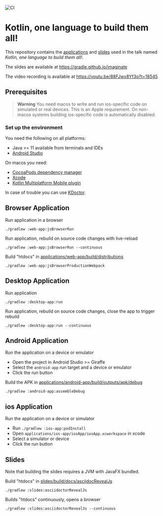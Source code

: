 ![CI](https://github.com/gradle/gradle-kotlinconf-2023-app/actions/workflows/ci.yml/badge.svg?branch=main)

# Kotlin, one language to build them all!

This repository contains the [applications](applications) and [slides](slides) used in the talk named _Kotlin, one language to build them all!_. 

The slides are available at https://gradle.github.io/imaginate

The video recording is available at https://youtu.be/88FJwx8Yf3o?t=18545

## Prerequisites

> **Warning**
> You need macos to write and run ios-specific code on simulated or real devices.
> This is an Apple requirement.
> On non-macos systems building ios-specific code is automatically disabled.

### Set up the environment

You need the following on all platforms:

* Java >= 11 available from terminals and IDEs
* [Android Studio](https://developer.android.com/studio)

On macos you need:

* [CocoaPods dependency manager](https://kotlinlang.org/docs/native-cocoapods.html)
* [Xcode](https://apps.apple.com/us/app/xcode/id497799835)
* [Kotlin Multiplatform Mobile plugin](https://plugins.jetbrains.com/plugin/14936-kotlin-multiplatform-mobile)

In case of trouble you can use [KDoctor](https://github.com/Kotlin/kdoctor).

## Browser Application

Run application in a browser
```shell
./gradlew :web-app:jsBrowserRun 
```

Run application, rebuild on source code changes with live-reload
```shell
./gradlew :web-app:jsBrowserRun --continuous
```

Build "htdocs" in [applications/web-app/build/distributions](applications/web-app/build/distributions)
```shell
./gradlew :web-app:jsBrowserProductionWebpack
```

## Desktop Application

Run application
```shell
./gradlew :desktop-app:run
```

Run application, rebuild on source code changes, close the app to trigger rebuild
```shell
./gradlew :desktop-app:run --continuous
```

## Android Application

Run the application on a device or emulator

* Open the project in Android Studio >= Giraffe
* Select the `android-app` run target and a device or emulator
* Click the run button

Build the APK in [applications/android-app/build/outputs/apk/debug](applications/android-app/build/outputs/apk/debug)
```shell
./gradlew :android-app:assembleDebug
```

## ios Application

Run the application on a device or simulator

* Run `./gradlew :ios-app:podInstall`
* Open `applications/ios-app/iosApp/iosApp.xcworkspace` in xcode
* Select a simulator or device
* Click the run button

## Slides

Note that building the slides requires a JVM with JavaFX bundled.

Build "htdocs" in [slides/build/docs/asciidocRevealJs](slides/build/docs/asciidocRevealJs)
```shell
./gradlew :slides:asciidoctorRevealJs
```

Builds "htdocs" continuously, opens a browser
```shell
./gradlew :slides:asciidoctorRevealJs --continuous
```
